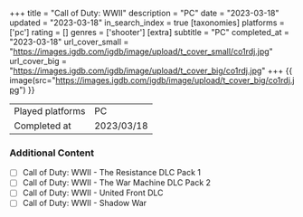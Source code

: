 +++
title = "Call of Duty: WWII"
description = "PC"
date = "2023-03-18"
updated = "2023-03-18"
in_search_index = true
[taxonomies]
platforms = ['pc']
rating = []
genres = ['shooter']
[extra]
subtitle = "PC"
completed_at = "2023-03-18"
url_cover_small = "https://images.igdb.com/igdb/image/upload/t_cover_small/co1rdj.jpg"
url_cover_big = "https://images.igdb.com/igdb/image/upload/t_cover_big/co1rdj.jpg"
+++
{{ image(src="https://images.igdb.com/igdb/image/upload/t_cover_big/co1rdj.jpg") }}

|              |            |
| ------------ | ---------- |
| Played platforms    | PC |
| Completed at | 2023/03/18 |


### Additional Content


- [ ] Call of Duty: WWII - The Resistance DLC Pack 1
- [ ] Call of Duty: WWII - The War Machine DLC Pack 2
- [ ] Call of Duty: WWII - United Front DLC
- [ ] Call of Duty: WWII - Shadow War